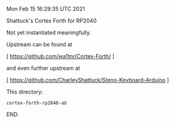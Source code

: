 Mon Feb 15 16:29:35 UTC 2021

Shattuck's Cortex Forth for RP2040

Not yet instantiated meaningfully.

Upstream can be found at

 [ https://github.com/wa1tnr/Cortex-Forth/ ]

and even further upstream at

 [ https://github.com/CharleyShattuck/Steno-Keyboard-Arduino ]

This directory:

    cortex-forth-rp2040-aU

END.
